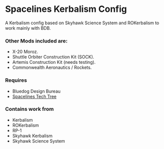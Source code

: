 # Spacelines Kerbalism Config
A Kerbalism config based on Skyhawk Science System and ROKerbalism to work mainly with BDB.

### Other Mods included are:
- X-20 Moroz.
- Shuttle Orbiter Construction Kit (SOCK).
- Artemis Construction Kit (needs testing).
- Commonwealth Aeronautics / Rockets.

### Requires
- Bluedog Design Bureau
- [Spacelines Tech Tree](https://github.com/Gupyzer0/Spacelines_Tree)

### Contains work from
- Kerbalism
- ROKerbalism
- RP-1
- Skyhawk Kerbalism
- Skyhawk Science System